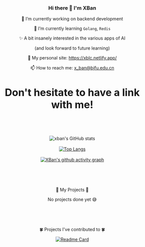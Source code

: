 <!--
**xwxb/xwxb** is a ✨ _special_ ✨ repository because its `README.md` (this file) appears on your GitHub profile.

Here are some ideas to get you started:

- 🔭 I’m currently working on ...
- 🌱 I’m currently learning ...
- 👯 I’m looking to collaborate on ...
- 🤔 I’m looking for help with ...
- 💬 Ask me about ...
- 📫 How to reach me: ...
- 😄 Pronouns: ...
- ⚡ Fun fact: ...
-->

<div align="center">

### Hi there 👋 I'm XBan

🔭 I’m currently working on backend development
 
🌱 I’m currently learning `Golang`, `Redis` 
 
✨ A bit insanely interested in the various apps of AI

(and look forward to future learning)
 
👑 My personal site: https://xblc.netlify.app/  
 
📫 How to reach me: x_ban@bjfu.edu.cn

 <h3 style="font-size: 32px;">Don't hesitate to have a link with me!</h3>
 
 <br/>
 <br/>

![xban's GitHub stats](https://github-readme-stats.vercel.app/api?username=xwxb&show_icons=true&theme=radical)
 <br/>
 <br/>
[![Top Langs](https://github-readme-stats.vercel.app/api/top-langs/?username=xwxb&layout=compact)](https://github.com/anuraghazra/github-readme-stats)
 <br/>
 <br/>
[![XBan's github activity graph](https://github-readme-activity-graph.cyclic.app/graph?username=xwxb&theme=react-dark&hide_border=true)](https://github.com/ashutosh00710/github-readme-activity-graph)

 <br/>
 <br/>
 <br/>
 
 🎃 My Projects 🎃
 
 No projects done yet 😅
 
 <br/>
 <br/>
 <br/>
 
 
 🍀 Projects I've contributed to 🍀
 
 [![Readme Card](https://github-readme-stats.vercel.app/api/pin/?username=xwxb&repo=minidouyin)](https://github.com/xwxb/MiniDouyin)
 
 </div>
 
